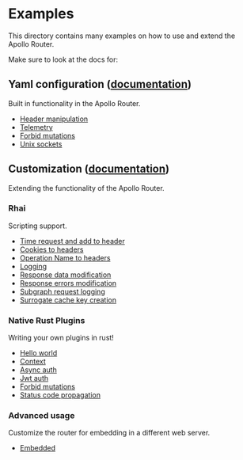# Examples

This directory contains many examples on how to use and extend the Apollo Router.

Make sure to look at the docs for:

## Yaml configuration ([documentation](https://www.apollographql.com/docs/router/configuration/overview))
Built in functionality in the Apollo Router.

* [Header manipulation](./header-manipulation)
* [Telemetry](./telemetry)
* [Forbid mutations](./forbid_mutations)
* [Unix sockets](./unix-sockets)

## Customization ([documentation](https://www.apollographql.com/docs/router/customizations/overview))
Extending the functionality of the Apollo Router.

### Rhai
Scripting support.
* [Time request and add to header](./add-timestamp-header)
* [Cookies to headers](./cookies-to-headers)
* [Operation Name to headers](./op-name-to-header)
* [Logging](./rhai-logging)
* [Response data modification](./rhai-data-response-mutate)
* [Response errors modification](./rhai-error-response-mutate)
* [Subgraph request logging](./rhai-subgraph-request-log)
* [Surrogate cache key creation](./rhai-surrogate-cache-key)

### Native Rust Plugins
Writing your own plugins in rust!
* [Hello world](./hello-world)
* [Context](./context)
* [Async auth](./async-auth)
* [Jwt auth](./jwt-auth)
* [Forbid mutations](./forbid_mutations)
* [Status code propagation](./status-code-propagation)

### Advanced usage
Customize the router for embedding in a different web server.
* [Embedded](./embedded)


